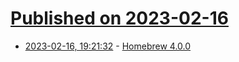# [Published on 2023-02-16](index.md)

* [2023-02-16, 19:21:32](https://lobste.rs/s/wehogg/homebrew_4_0_0) - [Homebrew 4.0.0](https://brew.sh/2023/02/16/homebrew-4.0.0/)
